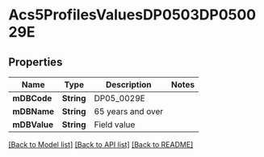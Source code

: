 # Acs5ProfilesValuesDP0503DP050029E

## Properties
Name | Type | Description | Notes
------------ | ------------- | ------------- | -------------
**mDBCode** | **String** | DP05_0029E | 
**mDBName** | **String** | 65 years and over | 
**mDBValue** | **String** | Field value | 

[[Back to Model list]](../README.md#documentation-for-models) [[Back to API list]](../README.md#documentation-for-api-endpoints) [[Back to README]](../README.md)


